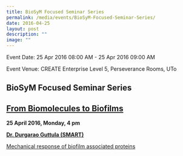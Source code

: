 ```yaml
---
title: BioSyM Focused Seminar Series
permalink: /media/events/BioSyM-Focused-Seminar-Series/
date: 2016-04-25
layout: post
description: ""
image: ""
---
```

Event Date: 25 Apr 2016 08:00 AM - 25 Apr 2016 09:00 AM

Event Venue: CREATE Enterprise Level 5, Perseverance Rooms, UTo

BioSyM Focused Seminar Series 
------------------------------

[From Biomolecules to Biofilms](http://web.mit.edu/smart/research/biosym/Biomolecules%20to%20biofilms.pdf)
----------------------------------------------------------------------------------------------------------

**25 April 2016, Monday, 4 pm**

**[Dr. Durgarao Guttula (SMART)](http://web.mit.edu/smart/research/biosym/Durgarao.pdf)**

 [Mechanical response of biofilm associated proteins](http://web.mit.edu/smart/research/biosym/Durgarao.pdf)